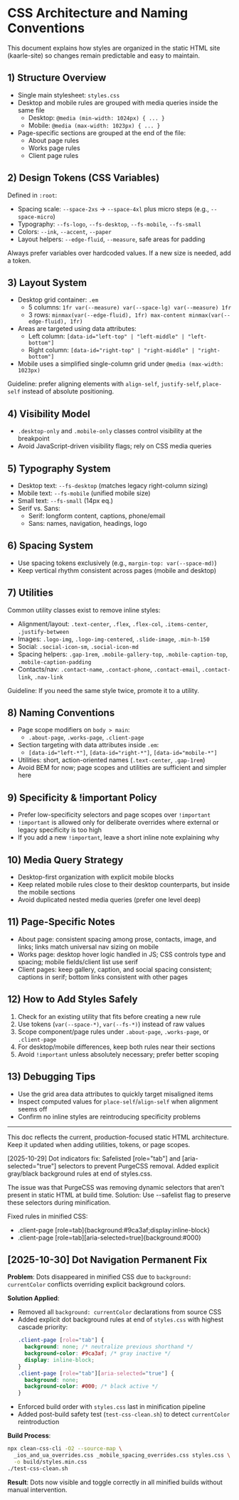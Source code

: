 # CSS Architecture and Naming Conventions

This document explains how styles are organized in the static HTML site (kaarle-site) so changes remain predictable and easy to maintain.

## 1) Structure Overview

- Single main stylesheet: `styles.css`
- Desktop and mobile rules are grouped with media queries inside the same file
  - Desktop: `@media (min-width: 1024px) { ... }`
  - Mobile: `@media (max-width: 1023px) { ... }`
- Page-specific sections are grouped at the end of the file:
  - About page rules
  - Works page rules
  - Client page rules

## 2) Design Tokens (CSS Variables)

Defined in `:root`:
- Spacing scale: `--space-2xs` → `--space-4xl` plus micro steps (e.g., `--space-micro`)
- Typography: `--fs-logo`, `--fs-desktop`, `--fs-mobile`, `--fs-small`
- Colors: `--ink`, `--accent`, `--paper`
- Layout helpers: `--edge-fluid`, `--measure`, safe areas for padding

Always prefer variables over hardcoded values. If a new size is needed, add a token.

## 3) Layout System

- Desktop grid container: `.em`
  - 5 columns: `1fr var(--measure) var(--space-lg) var(--measure) 1fr`
  - 3 rows: `minmax(var(--edge-fluid), 1fr) max-content minmax(var(--edge-fluid), 1fr)`
- Areas are targeted using data attributes:
  - Left column: `[data-id="left-top" | "left-middle" | "left-bottom"]`
  - Right column: `[data-id="right-top" | "right-middle" | "right-bottom"]`
- Mobile uses a simplified single-column grid under `@media (max-width: 1023px)`

Guideline: prefer aligning elements with `align-self`, `justify-self`, `place-self` instead of absolute positioning.

## 4) Visibility Model

- `.desktop-only` and `.mobile-only` classes control visibility at the breakpoint
- Avoid JavaScript-driven visibility flags; rely on CSS media queries

## 5) Typography System

- Desktop text: `--fs-desktop` (matches legacy right-column sizing)
- Mobile text: `--fs-mobile` (unified mobile size)
- Small text: `--fs-small` (14px eq.)
- Serif vs. Sans:
  - Serif: longform content, captions, phone/email
  - Sans: names, navigation, headings, logo

## 6) Spacing System

- Use spacing tokens exclusively (e.g., `margin-top: var(--space-md)`)
- Keep vertical rhythm consistent across pages (mobile and desktop)

## 7) Utilities

Common utility classes exist to remove inline styles:
- Alignment/layout: `.text-center`, `.flex`, `.flex-col`, `.items-center`, `.justify-between`
- Images: `.logo-img`, `.logo-img-centered`, `.slide-image`, `.min-h-150`
- Social: `.social-icon-sm`, `.social-icon-md`
- Spacing helpers: `.gap-1rem`, `.mobile-gallery-top`, `.mobile-caption-top`, `.mobile-caption-padding`
- Contacts/nav: `.contact-name`, `.contact-phone`, `.contact-email`, `.contact-link`, `.nav-link`

Guideline: If you need the same style twice, promote it to a utility.

## 8) Naming Conventions

- Page scope modifiers on `body > main`:
  - `.about-page`, `.works-page`, `.client-page`
- Section targeting with data attributes inside `.em`:
  - `[data-id="left-*"]`, `[data-id="right-*"]`, `[data-id="mobile-*"]`
- Utilities: short, action-oriented names (`.text-center`, `.gap-1rem`)
- Avoid BEM for now; page scopes and utilities are sufficient and simpler here

## 9) Specificity & !important Policy

- Prefer low-specificity selectors and page scopes over `!important`
- `!important` is allowed only for deliberate overrides where external or legacy specificity is too high
- If you add a new `!important`, leave a short inline note explaining why

## 10) Media Query Strategy

- Desktop-first organization with explicit mobile blocks
- Keep related mobile rules close to their desktop counterparts, but inside the mobile sections
- Avoid duplicated nested media queries (prefer one level deep)

## 11) Page-Specific Notes

- About page: consistent spacing among prose, contacts, image, and links; links match universal nav sizing on mobile
- Works page: desktop hover logic handled in JS; CSS controls type and spacing; mobile fields/client list use serif
- Client pages: keep gallery, caption, and social spacing consistent; captions in serif; bottom links consistent with other pages

## 12) How to Add Styles Safely

1. Check for an existing utility that fits before creating a new rule
2. Use tokens (`var(--space-*)`, `var(--fs-*)`) instead of raw values
3. Scope component/page rules under `.about-page`, `.works-page`, or `.client-page`
4. For desktop/mobile differences, keep both rules near their sections
5. Avoid `!important` unless absolutely necessary; prefer better scoping

## 13) Debugging Tips

- Use the grid area data attributes to quickly target misaligned items
- Inspect computed values for `place-self`/`align-self` when alignment seems off
- Confirm no inline styles are reintroducing specificity problems

---

This doc reflects the current, production-focused static HTML architecture. Keep it updated when adding utilities, tokens, or page scopes.


[2025-10-29] Dot indicators fix:
Safelisted [role="tab"] and [aria-selected="true"] selectors to prevent PurgeCSS removal.
Added explicit gray/black background rules at end of styles.css.

The issue was that PurgeCSS was removing dynamic selectors that aren't present in static HTML at build time.
Solution: Use --safelist flag to preserve these selectors during minification.

Fixed rules in minified CSS:
- .client-page [role=tab]{background:#9ca3af;display:inline-block}
- .client-page [role=tab][aria-selected=true]{background:#000}


## [2025-10-30] Dot Navigation Permanent Fix

**Problem**: Dots disappeared in minified CSS due to `background: currentColor` conflicts overriding explicit background colors.

**Solution Applied**:
- Removed all `background: currentColor` declarations from source CSS
- Added explicit dot background rules at end of `styles.css` with highest cascade priority:
  ```css
  .client-page [role="tab"] {
    background: none; /* neutralize previous shorthand */
    background-color: #9ca3af; /* gray inactive */
    display: inline-block;
  }
  .client-page [role="tab"][aria-selected="true"] {
    background: none;
    background-color: #000; /* black active */
  }
  ```
- Enforced build order with `styles.css` last in minification pipeline
- Added post-build safety test (`test-css-clean.sh`) to detect `currentColor` reintroduction

**Build Process**:
```bash
npx clean-css-cli -O2 --source-map \
  _ios_and_ua_overrides.css _mobile_spacing_overrides.css styles.css \
  -o build/styles.min.css
./test-css-clean.sh
```

**Result**: Dots now visible and toggle correctly in all minified builds without manual intervention.
